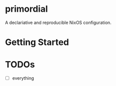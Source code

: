 # primordial
A declariative and reproducible NixOS configuration.

# Getting Started

# TODOs
- [ ] everything
